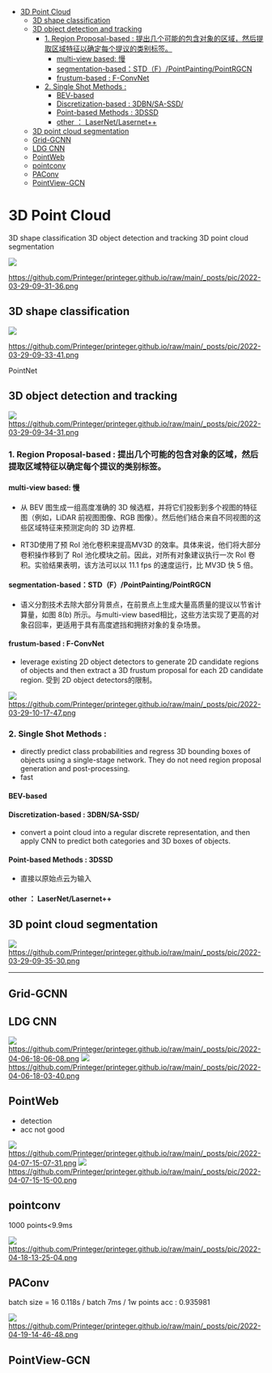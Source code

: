 - [3D Point Cloud](#3d-point-cloud)
  - [3D shape classification](#3d-shape-classification)
  - [3D object detection and tracking](#3d-object-detection-and-tracking)
    - [1. Region Proposal-based : 提出几个可能的包含对象的区域，然后提取区域特征以确定每个提议的类别标签。](#1-region-proposal-based--提出几个可能的包含对象的区域然后提取区域特征以确定每个提议的类别标签)
      - [multi-view based: 慢](#multi-view-based-慢)
      - [segmentation-based：STD（F）/PointPainting/PointRGCN](#segmentation-basedstdfpointpaintingpointrgcn)
      - [frustum-based : F-ConvNet](#frustum-based--f-convnet)
    - [2. Single Shot Methods :](#2-single-shot-methods-)
      - [BEV-based](#bev-based)
      - [Discretization-based : 3DBN/SA-SSD/](#discretization-based--3dbnsa-ssd)
      - [Point-based Methods : 3DSSD](#point-based-methods--3dssd)
      - [other ： LaserNet/Lasernet++](#other--lasernetlasernet)
  - [3D point cloud segmentation](#3d-point-cloud-segmentation)
  - [Grid-GCNN](#grid-gcnn)
  - [LDG CNN](#ldg-cnn)
  - [PointWeb](#pointweb)
  - [pointconv](#pointconv)
  - [PAConv](#paconv)
  - [PointView-GCN](#pointview-gcn)

# 3D Point Cloud

 3D shape classification
 3D object detection and tracking
 3D point cloud segmentation
 
 ![](pic/2022-03-29-09-31-36.png)

https://github.com/Printeger/printeger.github.io/raw/main/_posts/pic/2022-03-29-09-31-36.png

 ## 3D shape classification

![](pic/2022-03-29-09-33-41.png)

https://github.com/Printeger/printeger.github.io/raw/main/_posts/pic/2022-03-29-09-33-41.png

PointNet



##  3D object detection and tracking

![](pic/2022-03-29-09-34-31.png)
https://github.com/Printeger/printeger.github.io/raw/main/_posts/pic/2022-03-29-09-34-31.png
### 1. Region Proposal-based : 提出几个可能的包含对象的区域，然后提取区域特征以确定每个提议的类别标签。
        
#### multi-view based: 慢
- 从 BEV 图生成一组高度准确的 3D 候选框，并将它们投影到多个视图的特征图（例如，LiDAR 前视图图像、RGB 图像）。然后他们结合来自不同视图的这些区域特征来预测定向的 3D 边界框.  

- RT3D使用了预 RoI 池化卷积来提高MV3D 的效率。具体来说，他们将大部分卷积操作移到了 RoI 池化模块之前。因此，对所有对象建议执行一次 RoI 卷积。实验结果表明，该方法可以以 11.1 fps 的速度运行，比 MV3D 快 5 倍。

#### segmentation-based：STD（F）/PointPainting/PointRGCN
- 语义分割技术去除大部分背景点，在前景点上生成大量高质量的提议以节省计算量，如图 8(b) 所示。与multi-view based相比，这些方法实现了更高的对象召回率，更适用于具有高度遮挡和拥挤对象的复杂场景。
#### frustum-based : F-ConvNet
- leverage existing 2D object detectors to generate 2D candidate regions of objects and then extract a 3D frustum proposal for each 2D candidate region. 受到 2D object detectors的限制。

![](pic/2022-03-29-10-17-47.png)
https://github.com/Printeger/printeger.github.io/raw/main/_posts/pic/2022-03-29-10-17-47.png


### 2. Single Shot Methods : 
- directly predict class probabilities and regress 3D bounding boxes of objects using a single-stage network. They do not need region proposal generation and post-processing.
- fast
#### BEV-based

#### Discretization-based : 3DBN/SA-SSD/
-  convert a point cloud into a regular discrete representation, and then apply CNN to predict both categories and 3D boxes of objects.

#### Point-based Methods : 3DSSD
- 直接以原始点云为输入

#### other ： LaserNet/Lasernet++

## 3D point cloud segmentation
![](pic/2022-03-29-09-35-30.png)
https://github.com/Printeger/printeger.github.io/raw/main/_posts/pic/2022-03-29-09-35-30.png

--------------------------------------------------------------------
## Grid-GCNN


## LDG CNN

![](pic/2022-04-06-18-06-08.png)
https://github.com/Printeger/printeger.github.io/raw/main/_posts/pic/2022-04-06-18-06-08.png
![](pic/2022-04-06-18-03-40.png)
https://github.com/Printeger/printeger.github.io/raw/main/_posts/pic/2022-04-06-18-03-40.png
## PointWeb
- detection
- acc not good

![](pic/2022-04-07-15-07-31.png)
https://github.com/Printeger/printeger.github.io/raw/main/_posts/pic/2022-04-07-15-07-31.png
![](pic/2022-04-07-15-15-00.png)
https://github.com/Printeger/printeger.github.io/raw/main/_posts/pic/2022-04-07-15-15-00.png
## pointconv
1000 points<9.9ms

![](pic/2022-04-18-13-25-04.png)
https://github.com/Printeger/printeger.github.io/raw/main/_posts/pic/2022-04-18-13-25-04.png
## PAConv
batch size = 16 
0.118s / batch
7ms / 1w points
acc : 0.935981

![](pic/2022-04-19-14-46-48.png)
https://github.com/Printeger/printeger.github.io/raw/main/_posts/pic/2022-04-19-14-46-48.png
## PointView-GCN
